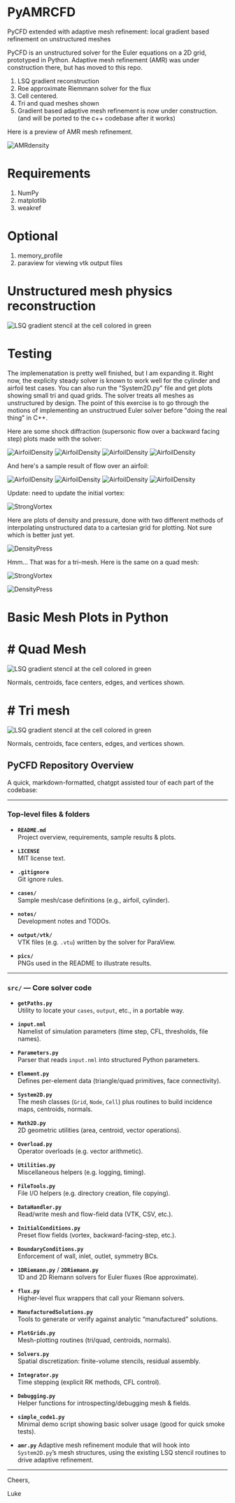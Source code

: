 # PyAMRCFD

PyCFD extended with adaptive mesh refinement: local gradient based refinement on unstructured meshes

PyCFD is an unstructured solver for the Euler equations on a 2D grid, prototyped in Python.  Adaptive mesh refinement (AMR) was under construction there, but has moved to this repo.

1. LSQ gradient reconstruction
2. Roe approximate Riemmann solver for the flux 
3. Cell centered.
4. Tri and quad meshes shown
5. Gradient based adaptive mesh refinement is now under construction.  (and will be ported to the c++ codebase after it works)


Here is a preview of AMR mesh refinement.  

![AMRdensity](pics/test_cases/DensityGradientBasedRefinement.png)

# Requirements

1. NumPy
2. matplotlib
3. weakref


# Optional
1. memory_profile
2. paraview for viewing vtk output files

# Unstructured mesh physics reconstruction

![LSQ gradient stencil at the cell colored in green](pics/stencil_57.png)



# Testing

The implemenatation is pretty well finished, but I am expanding it.  Right now, the explicity steady solver is known to work well for the cylinder and airfoil test cases.  You can also run the "System2D.py" file and get plots showing small tri and quad grids.  The solver treats all meshes as unstructured by design.  The point of this exercise is to go through the motions of implementing an unstructrued Euler solver before "doing the real thing" in C++.  

Here are some shock diffraction (supersonic flow over a backward facing step) plots made with the solver:

![AirfoilDensity](pics/test_cases/shock_diffraction/density.png)
![AirfoilDensity](pics/test_cases/shock_diffraction/mach.png)
![AirfoilDensity](pics/test_cases/shock_diffraction/mach_reflection_gridded.png)
![AirfoilDensity](pics/test_cases/shock_diffraction/pressure.png)


And here's a sample result of flow over an airfoil:

![AirfoilDensity](pics/test_cases/steady_airfoil/density.png)
![AirfoilDensity](pics/test_cases/steady_airfoil/x-velocity.png)
![AirfoilDensity](pics/test_cases/steady_airfoil/y-velocity.png)
![AirfoilDensity](pics/test_cases/steady_airfoil/pressure.png)


Update:  need to update the initial vortex:

![StrongVortex](pics/solution/AlmostVortex.png)



Here are plots of density and pressure, done with two different methods of interpolating unstructured data to a cartesian grid for plotting.  Not sure which is better just yet.

![DensityPress](pics/solution/DensityAndPressure.png)


Hmm... That was for a tri-mesh.  Here is the same on a quad mesh:


![StrongVortex](pics/solution/AlmostVortexQuad.png)


![DensityPress](pics/solution/DensityAndPressureQuad.png)


# Basic Mesh Plots in Python

# # Quad Mesh

![LSQ gradient stencil at the cell colored in green](pics/CarteasianCheckMesh.png)

Normals, centroids, face centers, edges, and vertices shown.

# # Tri mesh

![LSQ gradient stencil at the cell colored in green](pics/TriangularCheckMesh.png)

Normals, centroids, face centers, edges, and vertices shown.


## PyCFD Repository Overview

A quick, markdown-formatted, chatgpt assisted tour of each part of the codebase:


---

### Top-level files & folders

- **`README.md`**  
  Project overview, requirements, sample results & plots.

- **`LICENSE`**  
  MIT license text.

- **`.gitignore`**  
  Git ignore rules.

- **`cases/`**  
  Sample mesh/case definitions (e.g., airfoil, cylinder).

- **`notes/`**  
  Development notes and TODOs.

- **`output/vtk/`**  
  VTK files (e.g. `.vtu`) written by the solver for ParaView.

- **`pics/`**  
  PNGs used in the README to illustrate results.

---

### `src/` — Core solver code

- **`getPaths.py`**  
  Utility to locate your `cases`, `output`, etc., in a portable way.

- **`input.nml`**  
  Namelist of simulation parameters (time step, CFL, thresholds, file names).

- **`Parameters.py`**  
  Parser that reads `input.nml` into structured Python parameters.

- **`Element.py`**  
  Defines per-element data (triangle/quad primitives, face connectivity).

- **`System2D.py`**  
  The mesh classes (`Grid`, `Node`, `Cell`) plus routines to build incidence maps, centroids, normals.

- **`Math2D.py`**  
  2D geometric utilities (area, centroid, vector operations).

- **`Overload.py`**  
  Operator overloads (e.g. vector arithmetic).

- **`Utilities.py`**  
  Miscellaneous helpers (e.g. logging, timing).

- **`FileTools.py`**  
  File I/O helpers (e.g. directory creation, file copying).

- **`DataHandler.py`**  
  Read/write mesh and flow-field data (VTK, CSV, etc.).

- **`InitialConditions.py`**  
  Preset flow fields (vortex, backward-facing-step, etc.).

- **`BoundaryConditions.py`**  
  Enforcement of wall, inlet, outlet, symmetry BCs.

- **`1DRiemann.py`** / **`2DRiemann.py`**  
  1D and 2D Riemann solvers for Euler fluxes (Roe approximate).

- **`flux.py`**  
  Higher-level flux wrappers that call your Riemann solvers.

- **`ManufacturedSolutions.py`**  
  Tools to generate or verify against analytic “manufactured” solutions.

- **`PlotGrids.py`**  
  Mesh-plotting routines (tri/quad, centroids, normals).

- **`Solvers.py`**  
  Spatial discretization: finite-volume stencils, residual assembly.

- **`Integrator.py`**  
  Time stepping (explicit RK methods, CFL control).

- **`Debugging.py`**  
  Helper functions for introspecting/debugging mesh & fields.

- **`simple_code1.py`**  
  Minimal demo script showing basic solver usage (good for quick smoke tests).
  
- **`amr.py`** 
  Adaptive mesh refinement module that will hook into `System2D.py`’s mesh structures, 
  using the existing LSQ stencil routines to drive adaptive refinement.

---











Cheers,

Luke

